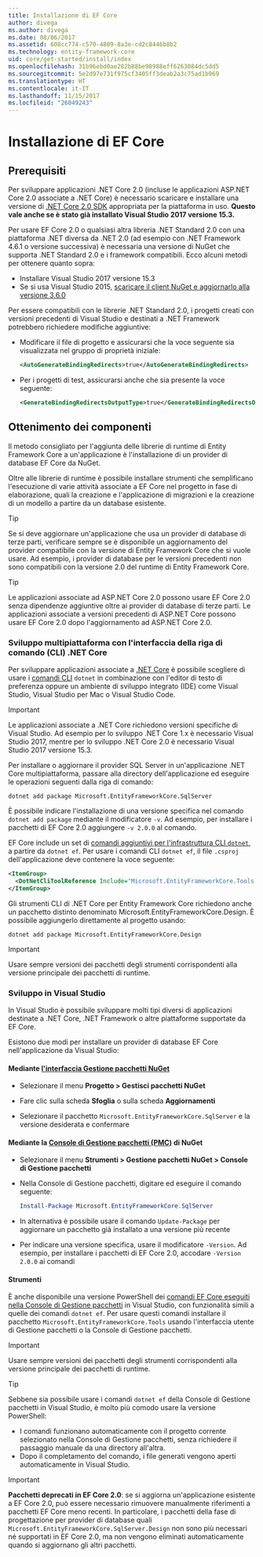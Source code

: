 ```yaml
---
title: Installazione di EF Core
author: divega
ms.author: divega
ms.date: 08/06/2017
ms.assetid: 608cc774-c570-4809-8a3e-cd2c8446b8b2
ms.technology: entity-framework-core
uid: core/get-started/install/index
ms.openlocfilehash: 31b96ebd0ae282b88be98988eff6263084dc5dd5
ms.sourcegitcommit: 5e2d97e731f975cf3405ff3deab2a3c75ad1b969
ms.translationtype: HT
ms.contentlocale: it-IT
ms.lasthandoff: 11/15/2017
ms.locfileid: "26049243"
---
```

# <a name="installing-ef-core"></a>Installazione di EF Core

## <a name="prerequisites"></a>Prerequisiti

Per sviluppare applicazioni .NET Core 2.0 (incluse le applicazioni ASP.NET Core 2.0 associate a .NET Core) è necessario scaricare e installare una versione di [.NET Core 2.0 SDK](https://www.microsoft.com/net/download/core) appropriata per la piattaforma in uso. **Questo vale anche se è stato già installato Visual Studio 2017 versione 15.3.**

Per usare EF Core 2.0 o qualsiasi altra libreria .NET Standard 2.0 con una piattaforma .NET diversa da .NET 2.0 (ad esempio con .NET Framework 4.6.1 o versione successiva) è necessaria una versione di NuGet che supporta .NET Standard 2.0 e i framework compatibili. Ecco alcuni metodi per ottenere quanto sopra:

* Installare Visual Studio 2017 versione 15.3
* Se si usa Visual Studio 2015, [scaricare il client NuGet e aggiornarlo alla versione 3.6.0](https://www.nuget.org/downloads)

Per essere compatibili con le librerie .NET Standard 2.0, i progetti creati con versioni precedenti di Visual Studio e destinati a .NET Framework potrebbero richiedere modifiche aggiuntive:

* Modificare il file di progetto e assicurarsi che la voce seguente sia visualizzata nel gruppo di proprietà iniziale:
  ``` xml
  <AutoGenerateBindingRedirects>true</AutoGenerateBindingRedirects>
  ```

* Per i progetti di test, assicurarsi anche che sia presente la voce seguente:
  ``` xml
  <GenerateBindingRedirectsOutputType>true</GenerateBindingRedirectsOutputType>
  ```

## <a name="getting-the-bits"></a>Ottenimento dei componenti
Il metodo consigliato per l'aggiunta delle librerie di runtime di Entity Framework Core a un'applicazione è l'installazione di un provider di database EF Core da NuGet.

Oltre alle librerie di runtime è possibile installare strumenti che semplificano l'esecuzione di varie attività associate a EF Core nel progetto in fase di elaborazione, quali la creazione e l'applicazione di migrazioni e la creazione di un modello a partire da un database esistente.

> [!TIP]  
> Se si deve aggiornare un'applicazione che usa un provider di database di terze parti, verificare sempre se è disponibile un aggiornamento del provider compatibile con la versione di Entity Framework Core che si vuole usare. Ad esempio, i provider di database per le versioni precedenti non sono compatibili con la versione 2.0 del runtime di Entity Framework Core.  

> [!TIP]  
> Le applicazioni associate ad ASP.NET Core 2.0 possono usare EF Core 2.0 senza dipendenze aggiuntive oltre ai provider di database di terze parti. Le applicazioni associate a versioni precedenti di ASP.NET Core possono usare EF Core 2.0 dopo l'aggiornamento ad ASP.NET Core 2.0.

<a name="cli"></a>
### <a name="cross-platform-development-using-the-net-core-command-line-interface-cli"></a>Sviluppo multipiattaforma con l'interfaccia della riga di comando (CLI) .NET Core

Per sviluppare applicazioni associate a [.NET Core](https://www.microsoft.com/net/download/core) è possibile scegliere di usare i [comandi CLI](https://docs.microsoft.com/dotnet/core/tools/) `dotnet` in combinazione con l'editor di testo di preferenza oppure un ambiente di sviluppo integrato (IDE) come Visual Studio, Visual Studio per Mac o Visual Studio Code.

> [!IMPORTANT]  
> Le applicazioni associate a .NET Core richiedono versioni specifiche di Visual Studio. Ad esempio per lo sviluppo .NET Core 1.x è necessario Visual Studio 2017, mentre per lo sviluppo .NET Core 2.0 è necessario Visual Studio 2017 versione 15.3.

Per installare o aggiornare il provider SQL Server in un'applicazione .NET Core multipiattaforma, passare alla directory dell'applicazione ed eseguire le operazioni seguenti dalla riga di comando:

``` Console
dotnet add package Microsoft.EntityFrameworkCore.SqlServer
```

È possibile indicare l'installazione di una versione specifica nel comando `dotnet add package` mediante il modificatore `-v`. Ad esempio, per installare i pacchetti di EF Core 2.0 aggiungere `-v 2.0.0` al comando.

EF Core include un set di [comandi aggiuntivi per l'infrastruttura CLI `dotnet`](../../miscellaneous/cli/dotnet.md), a partire da `dotnet ef`. Per usare i comandi CLI `dotnet ef`, il file `.csproj` dell'applicazione deve contenere la voce seguente:

``` xml
<ItemGroup>
  <DotNetCliToolReference Include="Microsoft.EntityFrameworkCore.Tools.DotNet" Version="2.0.0" />
</ItemGroup>
```

Gli strumenti CLI di .NET Core per Entity Framework Core richiedono anche un pacchetto distinto denominato Microsoft.EntityFrameworkCore.Design. È possibile aggiungerlo direttamente al progetto usando:

``` Console
dotnet add package Microsoft.EntityFrameworkCore.Design
```

> [!IMPORTANT]  
> Usare sempre versioni dei pacchetti degli strumenti corrispondenti alla versione principale dei pacchetti di runtime.

<a name="visual-studio"></a>
### <a name="visual-studio-development"></a>Sviluppo in Visual Studio

In Visual Studio è possibile sviluppare molti tipi diversi di applicazioni destinate a .NET Core, .NET Framework o altre piattaforme supportate da EF Core.

Esistono due modi per installare un provider di database EF Core nell'applicazione da Visual Studio:

#### <a name="using-nugets-package-manager-user-interfacehttpsdocsmicrosoftcomnugettoolspackage-manager-ui"></a>Mediante [l'interfaccia Gestione pacchetti NuGet](https://docs.microsoft.com/nuget/tools/package-manager-ui)

* Selezionare il menu **Progetto > Gestisci pacchetti NuGet**

* Fare clic sulla scheda **Sfoglia** o sulla scheda **Aggiornamenti**

* Selezionare il pacchetto `Microsoft.EntityFrameworkCore.SqlServer` e la versione desiderata e confermare

#### <a name="using-nugets-package-manager-console-pmchttpsdocsmicrosoftcomnugettoolspackage-manager-console"></a>Mediante la [Console di Gestione pacchetti (PMC)](https://docs.microsoft.com/nuget/tools/package-manager-console) di NuGet

* Selezionare il menu **Strumenti > Gestione pacchetti NuGet > Console di Gestione pacchetti**

* Nella Console di Gestione pacchetti, digitare ed eseguire il comando seguente:

  ``` PowerShell  
  Install-Package Microsoft.EntityFrameworkCore.SqlServer
  ```
* In alternativa è possibile usare il comando `Update-Package` per aggiornare un pacchetto già installato a una versione più recente

* Per indicare una versione specifica, usare il modificatore `-Version`. Ad esempio, per installare i pacchetti di EF Core 2.0, accodare `-Version 2.0.0` ai comandi

#### <a name="tools"></a>Strumenti

È anche disponibile una versione PowerShell dei [comandi EF Core eseguiti nella Console di Gestione pacchetti](../../miscellaneous/cli/powershell.md) in Visual Studio, con funzionalità simili a quelle dei comandi `dotnet ef`. Per usare questi comandi installare il pacchetto `Microsoft.EntityFrameworkCore.Tools` usando l'interfaccia utente di Gestione pacchetti o la Console di Gestione pacchetti.

> [!IMPORTANT]  
> Usare sempre versioni dei pacchetti degli strumenti corrispondenti alla versione principale dei pacchetti di runtime.

> [!TIP]  
> Sebbene sia possibile usare i comandi `dotnet ef` della Console di Gestione pacchetti in Visual Studio, è molto più comodo usare la versione PowerShell:
> * I comandi funzionano automaticamente con il progetto corrente selezionato nella Console di Gestione pacchetti, senza richiedere il passaggio manuale da una directory all'altra.  
> * Dopo il completamento del comando, i file generati vengono aperti automaticamente in Visual Studio.

> [!IMPORTANT]  
> **Pacchetti deprecati in EF Core 2.0**: se si aggiorna un'applicazione esistente a EF Core 2.0, può essere necessario rimuovere manualmente riferimenti a pacchetti EF Core meno recenti. In particolare, i pacchetti della fase di progettazione per provider di database quali `Microsoft.EntityFrameworkCore.SqlServer.Design` non sono più necessari né supportati in EF Core 2.0, ma non vengono eliminati automaticamente quando si aggiornano gli altri pacchetti.
